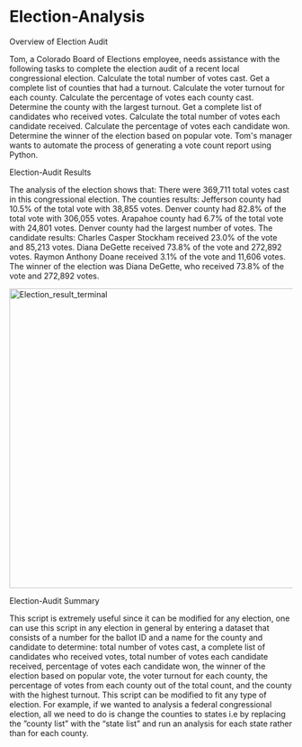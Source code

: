 # Election-Analysis

Overview of Election Audit

Tom, a Colorado Board of Elections employee, needs assistance with the following tasks to complete the election audit of a recent local congressional election.
Calculate the total number of votes cast.
Get a complete list of counties that had a turnout.
Calculate the voter turnout for each county.
Calculate the percentage of votes each county cast.
Determine the county with the largest turnout.
Get a complete list of candidates who received votes.
Calculate the total number of votes each candidate received.
Calculate the percentage of votes each candidate won.
Determine the winner of the election based on popular vote.
Tom's manager wants to automate the process of generating a vote count report using Python.

Election-Audit Results

The analysis of the election shows that:
There were 369,711 total votes cast in this congressional election.
The counties results:
Jefferson county had 10.5% of the total vote with 38,855 votes.
Denver county had 82.8% of the total vote with 306,055 votes.
Arapahoe county had 6.7% of the total vote with 24,801 votes.
Denver county had the largest number of votes.
The candidate results:
Charles Casper Stockham received 23.0% of the vote and 85,213 votes.
Diana DeGette received 73.8% of the vote and 272,892 votes.
Raymon Anthony Doane received 3.1% of the vote and 11,606 votes.
The winner of the election was Diana DeGette, who received 73.8% of the vote and 272,892 votes.

<img width="532" alt="Election_result_terminal" src="https://user-images.githubusercontent.com/95595378/150712727-13ea19b7-3857-4c8d-92fd-decf1ccdf0dc.png">

Election-Audit Summary

This script is extremely useful since it can be modified for any election, one can use this script in any election in general by entering a dataset that consists of a number for the ballot ID and a name for the county and candidate to determine: total number of votes cast, a complete list of candidates who received votes, total number of votes each candidate received, percentage of votes each candidate won, the winner of the election based on popular vote, the voter turnout for each county, the percentage of votes from each county out of the total count, and the county with the highest turnout. 
This script can be modified to fit any type of election. For example, if we wanted to analysis a federal congressional election, all we need to do is change the counties to states i.e by replacing the ”county list” with the “state list” and run an analysis for each state rather than for each county.
